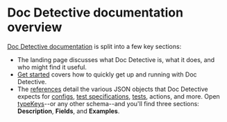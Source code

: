 # Doc Detective documentation overview

[Doc Detective documentation](https://doc-detective.com) is split into a few key sections:

-   The landing page discusses what Doc Detective is, what it does, and who might find it useful.
-   [Get started](https://doc-detective.com/get-started.html) covers how to quickly get up and running with Doc Detective.
-   The [references](https://doc-detective.com/reference/) detail the various JSON objects that Doc Detective expects for [configs](https://doc-detective.com/reference/schemas/config.html), [test specifications](https://doc-detective.com/reference/schemas/specification.html), [tests](https://doc-detective.com/reference/schemas/test), actions, and more. Open [typeKeys](https://doc-detective.com/reference/schemas/typeKeys.html)--or any other schema--and you'll find three sections: **Description**, **Fields**, and **Examples**.
